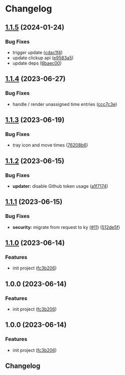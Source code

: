 # Changelog

## [1.1.5](https://github.com/arnaud-ritti/clickup-timer/compare/v1.1.4...v1.1.5) (2024-01-24)


### Bug Fixes

* trigger update ([cdac1f4](https://github.com/arnaud-ritti/clickup-timer/commit/cdac1f4f061436562b76490b1983f5789e2a8972))
* update clickup api ([e9583a5](https://github.com/arnaud-ritti/clickup-timer/commit/e9583a5a4fb9c3a7c328fbe711634df86a6857b5))
* update deps ([6baec00](https://github.com/arnaud-ritti/clickup-timer/commit/6baec00648cf0a2080c359b876d3a30f855e4994))

## [1.1.4](https://github.com/arnaud-ritti/clickup-timer/compare/v1.1.3...v1.1.4) (2023-06-27)


### Bug Fixes

* handle / render unassigned time entries ([ccc7c3e](https://github.com/arnaud-ritti/clickup-timer/commit/ccc7c3eaa8876f8545cb5dd17c3ddc7c32fdfc25))

## [1.1.3](https://github.com/arnaud-ritti/clickup-timer/compare/v1.1.2...v1.1.3) (2023-06-19)


### Bug Fixes

* tray icon and move times ([76208b6](https://github.com/arnaud-ritti/clickup-timer/commit/76208b67abbcca71810e84c0a4015f388e7893de))

## [1.1.2](https://github.com/arnaud-ritti/clickup-timer/compare/v1.1.1...v1.1.2) (2023-06-15)


### Bug Fixes

* **updater:** disable Github token usage ([a1f7174](https://github.com/arnaud-ritti/clickup-timer/commit/a1f71749bb71cee489ada033579e12636e3d9785))

## [1.1.1](https://github.com/arnaud-ritti/clickup-timer/compare/v1.1.0...v1.1.1) (2023-06-15)


### Bug Fixes

* **security:** migrate from request to ky ([#11](https://github.com/arnaud-ritti/clickup-timer/issues/11)) ([512de5f](https://github.com/arnaud-ritti/clickup-timer/commit/512de5ff4813546f4d494907cb186bb83eb15b20))

## [1.1.0](https://github.com/arnaud-ritti/clickup-timer/compare/v1.0.0...v1.1.0) (2023-06-14)


### Features

* init project ([fc3b206](https://github.com/arnaud-ritti/clickup-timer/commit/fc3b206b0ef126fcbb7edde0d28ae619ecfaf2ee))

## 1.0.0 (2023-06-14)


### Features

* init project ([fc3b206](https://github.com/arnaud-ritti/clickup-timer/commit/fc3b206b0ef126fcbb7edde0d28ae619ecfaf2ee))

## 1.0.0 (2023-06-14)


### Features

* init project ([fc3b206](https://github.com/arnaud-ritti/clickup-timer/commit/fc3b206b0ef126fcbb7edde0d28ae619ecfaf2ee))

## Changelog
